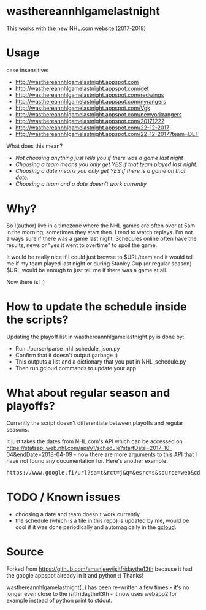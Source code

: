wasthereannhlgamelastnight
==========================

This works with the new NHL.com website (2017-2018)

Usage
=====

case insensitive:  

 * http://wasthereannhlgamelastnight.appspot.com
 * http://wasthereannhlgamelastnight.appspot.com/det
 * http://wasthereannhlgamelastnight.appspot.com/redwings
 * http://wasthereannhlgamelastnight.appspot.com/nyrangers
 * http://wasthereannhlgamelastnight.appspot.com/Vgk
 * http://wasthereannhlgamelastnight.appspot.com/newyorkrangers
 * http://wasthereannhlgamelastnight.appspot.com/20171222
 * http://wasthereannhlgamelastnight.appspot.com/22-12-2017
 * http://wasthereannhlgamelastnight.appspot.com/22-12-2017?team=DET

What does this mean?

 * *Not choosing anything just tells you if there was a game last night*
 * *Choosing a team means you only get YES if that team played last night.*
 * *Choosing a date means you only get YES if there is a game on _that_ date.*
 * *Choosing a team and a date doesn't work currently*

Why?
====

So I(author) live in a timezone where the NHL games are often over at 5am in the morning, sometimes they start then. I tend to watch replays. I'm not always sure if there was a game last night. Schedules online often have the results, news or "yes it went to overtime" to spoil the game.

It would be really nice if I could just browse to $URL/team and it would tell me if my team played last night or during Stanley Cup (or regular season) $URL would be enough to just tell me if there was a game at all.

Now there is! :)

How to update the schedule inside the scripts?
====

Updating the playoff list in wasthereannhlgamelastnight.py is done by:

 - Run ./parser/parse_nhl_schedule_json.py
 - Confirm that it doesn't output garbage :)
 - This outputs a list and a dictionary that you put in NHL_schedule.py
 - Then run gcloud commands to update your app

What about regular season and playoffs?
==================================================

Currently the script doesn't differentiate between playoffs and regular seasons.

It just takes the dates from NHL.com's API which can be accessed on https://statsapi.web.nhl.com/api/v1/schedule?startDate=2017-10-04&endDate=2018-04-09 - now there are more arguments to this API that I have not found any documentation for. Here's another example: 
<pre>
https://www.google.fi/url?sa=t&rct=j&q=&esrc=s&source=web&cd=7&cad=rja&uact=8&ved=0ahUKEwidtqvvn9fWAhWlApoKHd_VBVUQFghJMAY&url=https%3A%2F%2Fstatsapi.web.nhl.com%2Fapi%2Fv1%2Fschedule%3FstartDate%3D2016-01-31%26endDate%3D2016-02-05%26expand%3Dschedule.teams%2Cschedule.linescore%2Cschedule.broadcasts%2Cschedule.ticket%2Cschedule.game.content.media.epg%26leaderCategories%3D%26site%3Den_nhl%26teamId%3D&usg=AOvVaw293oxkI9Kgt_VuxY0dLmjf 
</pre>

TODO / Known issues
====================

 * choosing a date and team doesn't work currently
 * the schedule (which is a file in this repo) is updated by me, would be cool if it was done periodically and automagically in the <a href="gcloud.md">gcloud</a>.

Source
======

Forked from https://github.com/amanjeev/isitfridaythe13th because it had the google appspot already in it and python :) Thanks!

wasthereannhlgamelastnight(..) has been re-written a few times - it's no longer even close to the isitfridaythe13th - it now uses webapp2 for example instead of python print to stdout.
